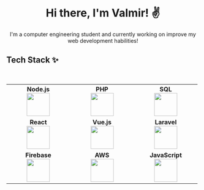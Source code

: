 <h1 align="center">Hi there, I'm Valmir! ✌️</h1>
<center>I'm a computer engineering student and currently working on improve my web development habilities!</center>

## Tech Stack ✨
<br>
<table>
<tbody>
<tr>
<td align="center" width="20%">
<span><b><center>Node.js</center></b></span> 
<img height=60px src="https://img.icons8.com/color/2x/nodejs.png"> 
</td>
  
<td align="center" width="20%">
<span><b><center>PHP</center></b></span> 
<img height=60px src="https://img.icons8.com/officel/80/000000/php-logo.png"/>
</td>

<td align="center" width="20%">
<span><b><center>SQL</center></b></span> 
<img height=60px src="https://img.icons8.com/ios-filled/2x/sql.png"> 
</td>
</tr>

<tr>
<td align="center" width="20%">
<span><b><center>React</center></b></span> 
<img height=60px src="https://img.icons8.com/officel/80/000000/react.png"/>
</td>
  
<td align="center" width="20%">
<span><b><center>Vue.js</center></b></span> 
<img height=60px src="https://img.icons8.com/color/96/000000/vue-js.png"/>
</td>

<td align="center" width="20%">
<span><b><center>Laravel</center></b></span> 
<img height=60px src="https://img.icons8.com/ios-filled/100/000000/laravel.png"/>
</td>
</tr>

<tr>
<td align="center" width="20%">
<span><b><center>Firebase</center></b></span> 
<img height=60px src="https://img.icons8.com/color/96/000000/firebase.png"/>
</td>

<td align="center" width="20%">
<span><b><center>AWS</center></b></span> 
<img height=60px src="https://img.icons8.com/color/96/000000/amazon-web-services.png"/>
</td>

<td align="center" width="20%">
<span><b><center>JavaScript</center></b></span> 
<img height=60px src="https://img.icons8.com/color/2x/javascript.png"> 
</td>
</tr>


</tbody>
</table>


<!--
**vvalmeidas/vvalmeidas** is a ✨ _special_ ✨ repository because its `README.md` (this file) appears on your GitHub profile.

Here are some ideas to get you started:

- 🔭 I’m currently working on ...
- 🌱 I’m currently learning ...
- 👯 I’m looking to collaborate on ...
- 🤔 I’m looking for help with ...
- 💬 Ask me about ...
- 📫 How to reach me: ...
- 😄 Pronouns: ...
- ⚡ Fun fact: ...
-->
